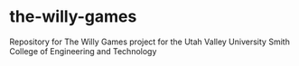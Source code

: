 # the-willy-games
Repository for The Willy Games project for the Utah Valley University Smith College of Engineering and Technology
